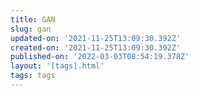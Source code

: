 ```yaml
---
title: GAN
slug: gan
updated-on: '2021-11-25T13:09:30.392Z'
created-on: '2021-11-25T13:09:30.392Z'
published-on: '2022-03-03T08:54:19.378Z'
layout: '[tags].html'
tags: tags
---
```



